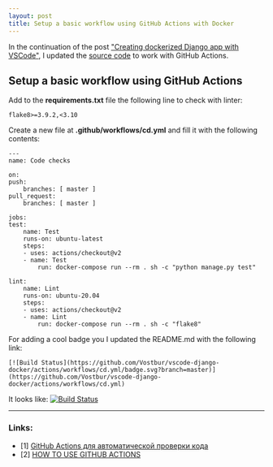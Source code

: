 ```yaml
---
layout: post
title: Setup a basic workflow using GitHub Actions with Docker
---
```


In the continuation of the post ["Creating dockerized Django app with VSCode"](https://vostbur.github.io/docker-django-vscode-start/), I updated the [source code](https://github.com/Vostbur/vscode-django-docker) to work with GitHub Actions.

## Setup a basic workflow using GitHub Actions

Add to the **requirements.txt** file the following line to check with linter:

    flake8>=3.9.2,<3.10

Create a new file at **.github/workflows/cd.yml** and fill it with the following contents:

    ---
    name: Code checks

    on:
    push:
        branches: [ master ]
    pull_request:
        branches: [ master ]

    jobs:
    test:
        name: Test
        runs-on: ubuntu-latest
        steps:
        - uses: actions/checkout@v2
        - name: Test
            run: docker-compose run --rm . sh -c "python manage.py test"

    lint:
        name: Lint
        runs-on: ubuntu-20.04
        steps:
        - uses: actions/checkout@v2
        - name: Lint
            run: docker-compose run --rm . sh -c "flake8"

For adding a cool badge you I updated the README.md with the following link:

    [![Build Status](https://github.com/Vostbur/vscode-django-docker/actions/workflows/cd.yml/badge.svg?branch=master)](https://github.com/Vostbur/vscode-django-docker/actions/workflows/cd.yml)

It looks like: [![Build Status](https://github.com/Vostbur/vscode-django-docker/actions/workflows/cd.yml/badge.svg?branch=master)](https://github.com/Vostbur/vscode-django-docker/actions/workflows/cd.yml)

----
### Links:

- [1] [GitHub Actions для автоматической проверки кода](https://www.youtube.com/watch?v=NijFSs03Pd4)
- [2] [HOW TO USE GITHUB ACTIONS](https://londonappdeveloper.com/how-to-use-github-actions/)
